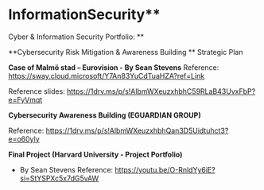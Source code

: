 # InformationSecurity**
Cyber &amp; Information Security Portfolio: **

**Cybersecurity Risk Mitigation & Awareness Building **
Strategic Plan 

**Case of Malmö stad – Eurovision - By Sean Stevens**
Reference: https://sway.cloud.microsoft/Y7An83YuCdTuaHZA?ref=Link 


Reference slides: https://1drv.ms/p/s!AlbmWXeuzxhbhC59RLaB43UvxFbP?e=FyVmqt


**Cybersecurity Awareness Building (EGUARDIAN GROUP)** 

Reference: https://1drv.ms/p/s!AlbmWXeuzxhbhQan3D5Uidtuhct3?e=o60yly


**Final Project (Harvard University - Project Portfolio)** 
- By Sean Stevens Reference: https://youtu.be/O-RnldYy6iE?si=StYSPXc5x7dG5vAW

